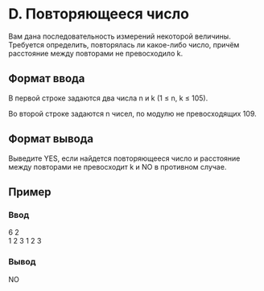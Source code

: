 # D. Повторяющееся число

Вам дана последовательность измерений некоторой величины. <br>
Требуется определить, повторялась ли какое-либо число, причём расстояние между повторами не превосходило k.

## Формат ввода
В первой строке задаются два числа n и k (1 ≤ n, k ≤ 105).

Во второй строке задаются n чисел, по модулю не превосходящих 109.

## Формат вывода
Выведите YES, если найдется повторяющееся число и расстояние между повторами не превосходит k и NO в противном случае.


## Пример
### Ввод
6 2<br>
1 2 3 1 2 3

### Вывод
NO
